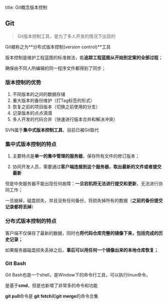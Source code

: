 title: Git概念版本控制

## Git

>  Git版本控制工具，是为了多人开发的情况下出现的

Git被称之为**分布式版本控制(version control)**工具

版本控制是维护工程蓝图的标准做法，能**追踪工程蓝图从开始到定案的全部过程**；

确保由不同人所编辑的同一程序文件都得到了同步；

### 版本控制的优势

1. 不同版本的之间的数据存储
2. 重大版本的备份维护（打Tag标签的形式）
3. 恢复之前的项目版本（切换之前使用的分支）
4. 记录版本的点点滴滴
5. 多人开发的代码合并（快速进行版本合并和解决冲突）

SVN属于**集中式版本控制工具**，目前已被Git取代

### 集中式版本控制的特点

1. 主要特点是**单一的集中管理的服务器**，保存所有文件的修订版本；

2. 协同开发人员，需要通过**客户端连接到这个服务器，取出最新的文件或者提交最新**

但是中央服务器不能出现任何故障：**一旦宕机将无法进行提交和更新**，无法进行协同工作；

一旦崩掉，磁盘损失，并且没有任何备份，将损失掉所有的数据（**之前的备份提交记录都将丢掉**）

### 分布式版本控制的特点

客户端不仅保存了最新的数据，同时也**将代码仓库完整的镜像下来，包括完成的历史记录；**

如果服务器磁盘损失丢掉之后，**事后可以用任何一个镜像出来的本地仓库恢复；**

### Git Bash

Git Bash也是一个shell，是Window下的命令行工具，可以执行linux命令，

是基于**cmd**，但是也新增了非常多的命令和功能

**git pull**命令是 **git fetch**和**git merge**的命令合集

